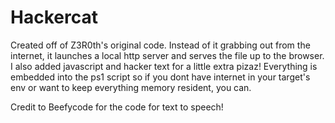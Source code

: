 # Hackercat
Created off of  Z3R0th's original code. Instead of it grabbing out from the internet, it launches a local http server and serves the file up to the browser. I also added javascript and hacker text for a little extra pizaz! Everything is embedded into the ps1 script so if you dont have internet in your target's env or want to keep everything memory resident, you can.

Credit to Beefycode for the code for text to speech!
